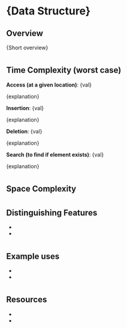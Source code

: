 # {Data Structure}
## Overview

{Short overview}

#
## Time Complexity (worst case)
**Access (at a given location)**: {val}

{explanation}

**Insertion**: {val}

{explanation}

**Deletion**: {val}

{explanation}

**Search (to find if element exists)**: {val}

{explanation}

#
## Space Complexity

#
## Distinguishing Features
- 
- 

#
## Example uses
- 
- 

#
## Resources
- 
- 

#